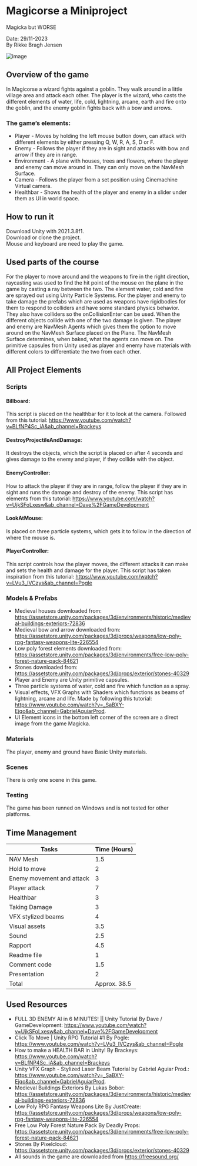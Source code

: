 # Magicorse a Miniproject
Magicka but WORSE


Date: 29/11-2023  
By Rikke Bragh Jensen

![image](https://github.com/Bragh2001/Programmering3Dverdener/assets/112693932/65862f1e-25ab-4d8f-87c4-701bf8c3298a)


## Overview of the game  
In Magicorse a wizard fights against a goblin. They walk around in a little village area and attack each other. The player is the wizard, who casts the different elements of water, life, cold, lightning, arcane, earth and fire onto the goblin, and the enemy goblin fights back with a bow and arrows. 
### The game’s elements:
- Player - Moves by holding the left mouse button down, can attack with different elements by either pressing Q, W, R, A, S, D or F. 
- Enemy - Follows the player if they are in sight and attacks with bow and arrow if they are in range.
- Environment - A plane with houses, trees and flowers, where the player and enemy can move around in. They can only move on the NavMesh Surface.
- Camera - Follows the player from a set position using Cinemachine Virtual camera.
- Healthbar - Shows the health of the player and enemy in a slider under them as UI in world space.

## How to run it
Download Unity with 2021.3.8f1.  
Download or clone the project.  
Mouse and keyboard are need to play the game.  

## Used parts of the course
For the player to move around and the weapons to fire in the right direction, raycasting was used to find the hit point of the mouse on the plane in the game by casting a ray between the two. The element water, cold and fire are sprayed out using Unity Particle Systems. For the player and enemy to take damage the prefabs which are used as weapons have rigidbodies for them to respond to colliders and have some standard physics behavior. They also have colliders so the onCollisionEnter can be used. When the different objects collide with one of the two damage is given. The player and enemy are NavMesh Agents which gives them the option to move around on the NavMesh Surface placed on the Plane. The NavMesh Surface determines, when baked, what the agents can move on. The primitive capsules from Unity used as player and enemy have materials with different colors to differentiate the two from each other. 


## All Project Elements
### Scripts
#### Billboard:  
This script is placed on the healthbar for it to look at the camera. Followed from this tutorial: https://www.youtube.com/watch?v=BLfNP4Sc_iA&ab_channel=Brackeys
#### DestroyProjectileAndDamage:  
It destroys the objects, which the script is placed on after 4 seconds and gives damage to the enemy and player, if they collide with the object.
#### EnemyController:  
How to attack the player if they are in range, follow the player if they are in sight and runs the damage and destroy of the enemy. This script has elements from this tutorial: https://www.youtube.com/watch?v=UjkSFoLxesw&ab_channel=Dave%2FGameDevelopment 
#### LookAtMouse:  
Is placed on three particle systems, which gets it to follow in the direction of where the mouse is.
#### PlayerController:  
This script controls how the player moves, the different attacks it can make and sets the health and damage for the player. This script has taken inspiration from this tutorial: https://www.youtube.com/watch?v=LVu3_IVCzys&ab_channel=Pogle 
### Models & Prefabs
- Medieval houses downloaded from: https://assetstore.unity.com/packages/3d/environments/historic/medieval-buildings-exteriors-72836 
- Medieval bow and arrow downloaded from: https://assetstore.unity.com/packages/3d/props/weapons/low-poly-rpg-fantasy-weapons-lite-226554 
- Low poly forest elements downloaded from: https://assetstore.unity.com/packages/3d/environments/free-low-poly-forest-nature-pack-84621 
- Stones downloaded from: https://assetstore.unity.com/packages/3d/props/exterior/stones-40329 
- Player and Enemy are Unity primitive capsules.
- Three particle systems of water, cold and fire which function as a spray.
- Visual effects, VFX Graphs with Shaders which functions as beams of lightning, arcane and life. Made by following this tutorial: https://www.youtube.com/watch?v=_SaBXY-Ejqo&ab_channel=GabrielAguiarProd.
- UI Element icons in the bottom left corner of the screen are a direct image from the game Magicka.
### Materials
The player, enemy and ground have Basic Unity materials.
### Scenes
There is only one scene in this game.
### Testing
The game has been runned on Windows and is not tested for other platforms.



## Time Management
 
| Tasks                     | Time (Hours) |
| --------------------------| ------------ |
| NAV Mesh                  | 1.5          |
| Hold to move              | 2            |
| Enemy movement and attack | 3            |
| Player attack             | 7            |
| Healthbar                 | 3            |
| Taking Damage             | 3            |
| VFX stylized beams        | 4            |
| Visual assets             | 3.5          |
| Sound                     | 2.5          |
| Rapport                   | 4.5          |
| Readme file               | 1            |
| Comment code              | 1.5          |
| Presentation              | 2            |
| Total                     | Approx. 38.5 |


## Used Resources
- FULL 3D ENEMY AI in 6 MINUTES! || Unity Tutorial By Dave / GameDevelopment: https://www.youtube.com/watch?v=UjkSFoLxesw&ab_channel=Dave%2FGameDevelopment   
- Click To Move | Unity RPG Tutorial #1 By Pogle: https://www.youtube.com/watch?v=LVu3_IVCzys&ab_channel=Pogle   
- How to make a HEALTH BAR in Unity! By Brackeys: https://www.youtube.com/watch?v=BLfNP4Sc_iA&ab_channel=Brackeys   
- Unity VFX Graph - Stylized Laser Beam Tutorial by Gabriel Aguiar Prod.: https://www.youtube.com/watch?v=_SaBXY-Ejqo&ab_channel=GabrielAguiarProd.   
- Medieval Buildings Exteriors By Lukas Bobor: https://assetstore.unity.com/packages/3d/environments/historic/medieval-buildings-exteriors-72836   
- Low Poly RPG Fantasy Weapons Lite By JustCreate: https://assetstore.unity.com/packages/3d/props/weapons/low-poly-rpg-fantasy-weapons-lite-226554   
- Free Low Poly Forest Nature Pack By Deadly Props: https://assetstore.unity.com/packages/3d/environments/free-low-poly-forest-nature-pack-84621   
- Stones By Pixelcloud: https://assetstore.unity.com/packages/3d/props/exterior/stones-40329  
- All sounds in the game are downloaded from https://freesound.org/   

